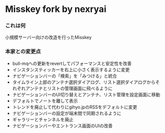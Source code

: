 # Misskey fork by nexryai
### これは何
小規模サーバー向けの改造を行ったMisskey

### 本家との変更点
 - bull-mqへの更新をrevertしてパフォーマンスと安定性を改善
 - インスタンスティッカーを右上に小さく表示するように変更
 - ナビゲーションバーの「検索」を「みつける」と統合
 - タイムライン上部のアンテナ選択ダイアログ、リスト選択ダイアログからそれぞれアンテナとリストの管理画面に飛べるように
 - ナビゲーションバーのUI切り替えとアンテナ、リスト管理を設定画面に移動	
 - デフォルトでノートを離して表示
 - トレンドを廃止して代わりにgihyo.jpのRSSをデフォルトに変更
 - ナビゲーションバーの設定が端末間で同期されるように
 - ギャラリーとチャンネルを廃止
 - ナビゲーションバーやエントランス画面のUIの改善
